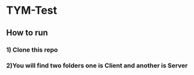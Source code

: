 # TYM-Test

## How to run

### 1) Clone this repo
### 2)You will find two folders one is Client and another is Server 
